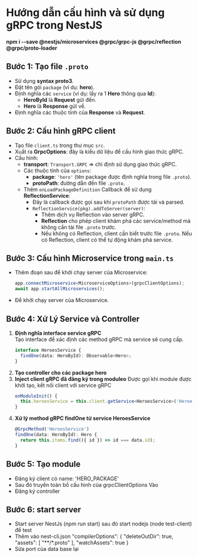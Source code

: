 # Hướng dẫn cấu hình và sử dụng gRPC trong NestJS
**npm i --save @nestjs/microservices @grpc/grpc-js @grpc/reflection @grpc/proto-loader**

## Bước 1: Tạo file `.proto`
- Sử dụng **syntax proto3**.
- Đặt tên gói `package` (ví dụ: **hero**).
- Định nghĩa các `service` (ví dụ: lấy ra 1 **Hero** thông qua **Id**):
  - **HeroById** là **Request** gửi đến.
  - **Hero** là **Response** gửi về.
- Định nghĩa các thuộc tính của **Response** và **Request**.

## Bước 2: Cấu hình gRPC client
- Tạo file `client.ts` trong thư mục `src`.
- Xuất ra **GrpcOptions**: đây là kiểu dữ liệu để cấu hình giao thức gRPC.
- Cấu hình:
  - **transport**: `Transport.GRPC` => chỉ định sử dụng giao thức gRPC.
  - Các thuộc tính của `options`:
    - **package**: `'hero'` (tên package được định nghĩa trong file `.proto`).
    - **protoPath**: đường dẫn đến file `.proto`.
  - Thêm `onLoadPackageDefinition` Callback để sử dụng **ReflectionService**:
    - Đây là callback được gọi sau khi `protoPath` được tải và parsed.
    - `ReflectionService(pkg).addToServer(server)`:
      - Thêm dịch vụ Reflection vào server gRPC.
      - **Reflection** cho phép client khám phá các service/method mà không cần tải file `.proto` trước.
      - Nếu không có Reflection, client cần biết trước file `.proto`. Nếu có Reflection, client có thể tự động khám phá service.

## Bước 3: Cấu hình Microservice trong `main.ts`
- Thêm đoạn sau để khởi chạy server của Microservice:
  ```typescript
  app.connectMicroservice<MicroserviceOptions>(grpcClientOptions);
  await app.startAllMicroservices();
- Để khởi chạy server của Microservice.

## **Bước 4: Xử Lý Service và Controller**

1. **Định nghĩa interface service gRPC**  
   Tạo interface để xác định các method gRPC mà service sẽ cung cấp.  
   ```typescript
   interface HeroesService {
     findOne(data: HeroById): Observable<Hero>;
   }
2. **Tạo controller cho các package hero**
3. **Inject client gRPC đã đăng ký trong moduleo**
    Được gọi khi module được khởi tạo, kết nối client với service gRPC
    ```typescript
    onModuleInit() {
      this.heroesService = this.client.getService<HeroesService>('HeroesService');
    }
4. **Xử lý method gRPC findOne từ service HeroesService**
    ```typescript
    @GrpcMethod('HeroesService')
    findOne(data: HeroById): Hero {
      return this.items.find(({ id }) => id === data.id);
    }

## **Bước 5: Tạo module**
- Đăng ký client có name: 'HERO_PACKAGE'
- Sau đó truyền toàn bồ cấu hình của grpcClientOptions Vào
- Đăng ký controller

## **Bước 6:  start server**
- Start server NestJs (npm run start) sau đó start nodejs (node test-client) để test
- Thêm vào nest-cli.json
"compilerOptions": {
    "deleteOutDir": true,
    "assets": [
      "**/*.proto"
    ],
    "watchAssets": true
  }
- Sửa port của data base lại
